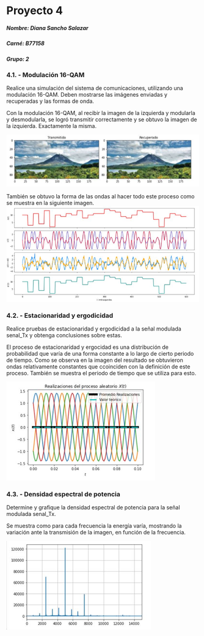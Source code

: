 # Proyecto 4
##### Nombre: Diana Sancho Salazar
##### Carné: B77158
##### Grupo: 2

### 4.1. - Modulación 16-QAM
Realice una simulación del sistema de comunicaciones, utilizando una modulación 16-QAM. Deben mostrarse las imágenes enviadas y recuperadas y las formas de onda.

Con la modulación 16-QAM, al recibir la imagen de la izquierda y modularla y desmodularla, se logró transmitir correctamente y se obtuvo la imagen de la izquierda. Exactamente la misma.

![Imagen transmitida e imagen recuperada](imagenes/imagenrecuperada.JPG)

También se obtuvo la forma de las ondas al hacer todo este proceso como se muestra en la siguiente imagen.
![Ondas](imagenes/grafica1.JPG)

### 4.2. - Estacionaridad y ergodicidad
Realice pruebas de estacionaridad y ergodicidad a la señal modulada senal_Tx y obtenga conclusiones sobre estas.

El proceso de estacionaridad y ergocidad es una distribución de probabilidad que varía de una forma constante a lo largo de cierto periodo de tiempo. Como se observa en la imagen del resultado se obtuvieron ondas relativamente constantes que ccoinciden con la definición de este proceso. También se muestra el periodo de tiempo que se utiliza para esto.

![Estacionaridad y ergodicidad](imagenes/grafica2.JPG)

### 4.3. - Densidad espectral de potencia
Determine y grafique la densidad espectral de potencia para la señal modulada senal_Tx.

Se muestra como para cada frecuencia la energía varía, mostrando la variación ante la transmisión de la imagen, en función de la frecuencia.

![Densidad espectral de potencia](imagenes/grafica3.JPG)


